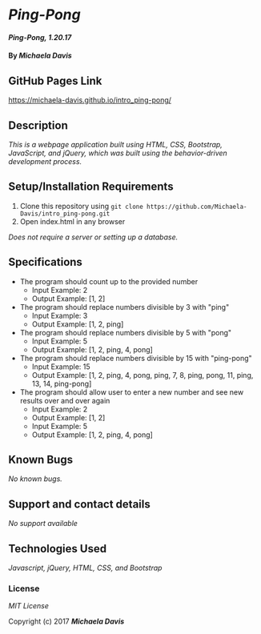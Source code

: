 # _Ping-Pong_

#### _Ping-Pong, 1.20.17_

#### By _**Michaela Davis**_

## GitHub Pages Link
https://michaela-davis.github.io/intro_ping-pong/

## Description

_This is a webpage application built using HTML, CSS, Bootstrap, JavaScript, and jQuery, which was built using the behavior-driven development process._

## Setup/Installation Requirements

1. Clone this repository using `git clone https://github.com/Michaela-Davis/intro_ping-pong.git`
2. Open index.html in any browser

_Does not require a server or setting up a database._

## Specifications
* The program should count up to the provided number
  * Input Example: 2
  * Output Example: [1, 2]
* The program should replace numbers divisible by 3 with "ping"
  * Input Example: 3
  * Output Example: [1, 2, ping]
* The program should replace numbers divisible by 5 with "pong"
  * Input Example: 5
  * Output Example: [1, 2, ping, 4, pong]
* The program should replace numbers divisible by 15 with "ping-pong"
  * Input Example: 15
  * Output Example: [1, 2, ping, 4, pong, ping, 7, 8, ping, pong, 11, ping, 13, 14, ping-pong]
* The program should allow user to enter a new number and see new results over and over again
  * Input Example: 2
  * Output Example: [1, 2]
  * Input Example: 5
  * Output Example: [1, 2, ping, 4, pong]

## Known Bugs

_No known bugs._

## Support and contact details

_No support available_

## Technologies Used

_Javascript, jQuery, HTML, CSS, and Bootstrap_

### License

*MIT License*

Copyright (c) 2017 **_Michaela Davis_**
